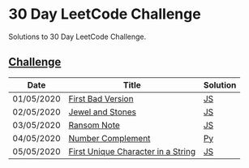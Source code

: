 30 Day LeetCode Challenge
========
Solutions to 30 Day LeetCode Challenge.

[Challenge](https://leetcode.com/explore/featured/card/30-day-leetcoding-challenge)
--------

| Date | Title | Solution |
| ---------- | ----- | -------- |
| 01/05/2020 | [First Bad Version](https://leetcode.com/explore/featured/card/may-leetcoding-challenge/534/week-1-may-1st-may-7th/3316/) | [JS](./first-bad-version.js) |
| 02/05/2020 | [Jewel and Stones](https://leetcode.com/explore/featured/card/may-leetcoding-challenge/534/week-1-may-1st-may-7th/3317/) | [JS](./jewel-and-stones.js) |
| 03/05/2020 | [Ransom Note](https://leetcode.com/explore/featured/card/may-leetcoding-challenge/534/week-1-may-1st-may-7th/3318/) | [JS](./ransom-note.js) |
| 04/05/2020 | [Number Complement](https://leetcode.com/explore/featured/card/may-leetcoding-challenge/534/week-1-may-1st-may-7th/3319/) | [Py](./number-complement.py) |
| 05/05/2020 | [First Unique Character in a String](https://leetcode.com/explore/featured/card/may-leetcoding-challenge/534/week-1-may-1st-may-7th/3320/) | [JS](./first-unique-character-in-a-string.js) |
